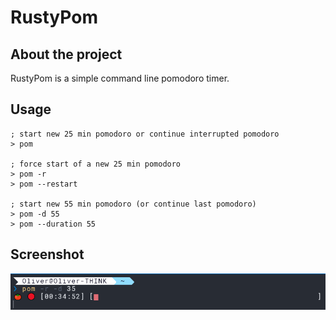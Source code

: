 # RustyPom

## About the project

RustyPom is a simple command line pomodoro timer.

## Usage

```shell
; start new 25 min pomodoro or continue interrupted pomodoro
> pom

; force start of a new 25 min pomodoro
> pom -r
> pom --restart

; start new 55 min pomodoro (or continue last pomodoro)
> pom -d 55
> pom --duration 55
```
## Screenshot

![pom](./assets/commandline.png)